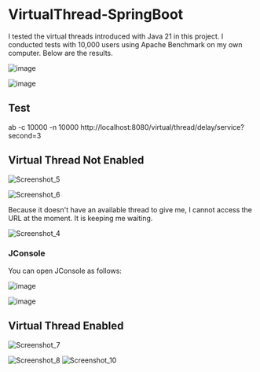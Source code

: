 # VirtualThread-SpringBoot

I tested the virtual threads introduced with Java 21 in this project. I conducted tests with 10,000 users using Apache Benchmark on my own computer. Below are the results.

![image](https://github.com/erayaraz/VirtualThread-SpringBoot/assets/47903345/8ce30115-783e-4677-ae81-8481f897957d)

![image](https://github.com/erayaraz/VirtualThread-SpringBoot/assets/47903345/dc8cf980-4370-4a02-afd4-3fe8f8d55a13)


## Test
ab -c 10000 -n 10000 http://localhost:8080/virtual/thread/delay/service?second=3

## Virtual Thread Not Enabled

![Screenshot_5](https://github.com/erayaraz/VirtualThread-SpringBoot/assets/47903345/8178549a-abe2-4739-bbb8-0766e4d4f94b)

![Screenshot_6](https://github.com/erayaraz/VirtualThread-SpringBoot/assets/47903345/12570a7f-5111-4351-ac75-eb05ee88ee24)

Because it doesn't have an available thread to give me, I cannot access the URL at the moment. It is keeping me waiting.

![Screenshot_4](https://github.com/erayaraz/VirtualThread-SpringBoot/assets/47903345/0366d6f4-4830-421a-aca6-a5769f1eb488)
### JConsole

You can open JConsole as follows:


![image](https://github.com/erayaraz/VirtualThread-SpringBoot/assets/47903345/9633369c-05e6-4bc9-a2c3-e3d36949ae47)

![image](https://github.com/erayaraz/VirtualThread-SpringBoot/assets/47903345/dcd4db8a-1f07-4842-87cb-a228e8be8c28)


## Virtual Thread Enabled
![Screenshot_7](https://github.com/erayaraz/VirtualThread-SpringBoot/assets/47903345/54bd08b9-d6b0-4a58-9a72-98cda7681e15)

![Screenshot_8](https://github.com/erayaraz/VirtualThread-SpringBoot/assets/47903345/7c6d88c6-bbef-4d7a-a84d-478fc4f9ae72)
![Screenshot_10](https://github.com/erayaraz/VirtualThread-SpringBoot/assets/47903345/48706aef-736d-4308-aad1-2ac11d603174)
